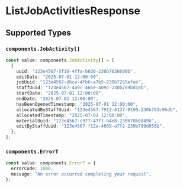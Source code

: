 # ListJobActivitiesResponse


## Supported Types

### `components.JobActivity[]`

```typescript
const value: components.JobActivity[] = [
  {
    uuid: "123e4567-5f10-4ffa-b6d0-230b7630600b",
    editDate: "2025-07-01 12:00:00",
    jobUuid: "123e4567-dbce-4fb6-a7b5-230b7265efeb",
    staffUuid: "123e4567-4a9c-466e-a09c-230b759bd18b",
    startDate: "2025-07-01 12:00:00",
    endDate: "2025-07-01 12:00:00",
    hasBeenOpenedTimestamp: "2025-07-01 12:00:00",
    allocatedByStaffUuid: "123e4567-7912-4137-9190-230b783c96db",
    allocatedTimestamp: "2025-07-01 12:00:00",
    materialUuid: "123e4567-c9f7-47f1-b4e8-230b70b6849b",
    editByStaffUuid: "123e4567-f12a-4609-a7f2-230b789d058b",
  },
];
```

### `components.ErrorT`

```typescript
const value: components.ErrorT = {
  errorCode: 1000,
  message: "An error occurred completing your request",
};
```

